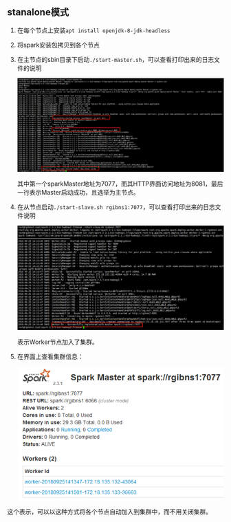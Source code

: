 ## stanalone模式

1. 在每个节点上安装`apt install openjdk-8-jdk-headless`

2. 将spark安装包拷贝到各个节点

3. 在主节点的sbin目录下启动`./start-master.sh`，可以查看打印出来的日志文件的说明

   ![1537856740362](assets/1537856740362.png)

   其中第一个sparkMaster地址为7077，而其HTTP界面访问地址为8081，最后一行表示Master启动成功，且选举为主节点。

4. 在从节点启动`./start-slave.sh rgibns1:7077`，可以查看打印出来的日志文件说明

   ![1537856760832](assets/1537856760832.png)

   表示Worker节点加入了集群。

5. 在界面上查看集群信息：

   ![1537856778476](assets/1537856778476.png)

这个表示，可以以这种方式将各个节点自动加入到集群中，而不用关闭集群。

